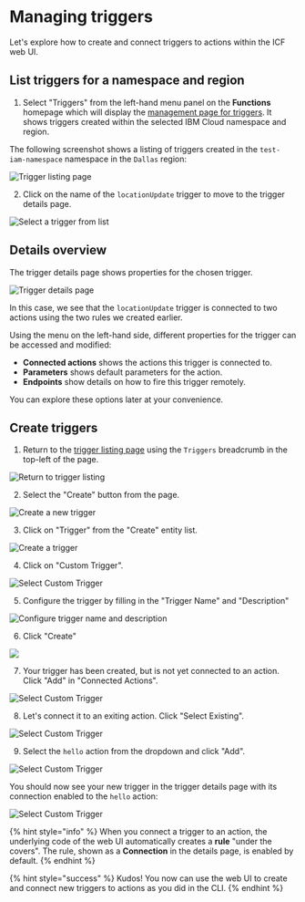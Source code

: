# Managing triggers

Let's explore how to create and connect triggers to actions within the ICF web UI.

## List triggers for a namespace and region

1. Select "Triggers" from the left-hand menu panel on the **Functions** homepage which will display the [management page for triggers](https://cloud.ibm.com/functions/triggers). It shows triggers created within the selected IBM Cloud namespace and region.

The following screenshot shows a listing of triggers created in the `test-iam-namespace` namespace in the `Dallas` region:

![Trigger listing page](images/101-ex5-trigger-list.png)

2. Click on the name of the `locationUpdate` trigger to move to the trigger details page.

![Select a trigger from list](images/101-ex5-trigger-list-select.png)

## Details overview

The trigger details page shows properties for the chosen trigger.

![Trigger details page](images/101-ex5-trigger-details.png)

In this case, we see that the `locationUpdate` trigger is connected to two actions using the two rules we created earlier.

Using the menu on the left-hand side, different properties for the trigger can be accessed and modified:

* **Connected actions**  shows the actions this trigger is connected to.
* **Parameters** shows default parameters for the action.
* **Endpoints** show details on how to fire this trigger remotely.

You can explore these options later at your convenience.

## Create triggers

1. Return to the [trigger listing page](https://cloud.ibm.com/functions/triggers) using the `Triggers` breadcrumb in the top-left of the page.

![Return to trigger listing](images/101-ex5-trigger-breadcrumb.png)

2. Select the "Create" button from the page.

![Create a new trigger](images/101-ex5-trigger-create.png)

3. Click on "Trigger" from the "Create" entity list.

![Create a trigger](images/101-ex5-entity-create-trigger.png)

4. Click on "Custom Trigger".

![Select Custom Trigger](images/101-ex5-trigger-create-type.png)

5. Configure the trigger by filling in the  "Trigger Name" and "Description"

![Configure trigger name and description](images/101-ex5-trigger-create-configure-name.png)

6. Click "Create"

![](images/101-ex5-trigger-create-configure-create.png)

7. Your trigger has been created, but is not yet connected to an action. Click "Add" in "Connected Actions".

![Select Custom Trigger](images/101-ex5-trigger-connect-action-add.png)

8. Let's connect it to an exiting action. Click "Select Existing".

![Select Custom Trigger](images/101-ex5-trigger-connect-action-add-select.png)

9. Select the `hello` action from the dropdown and click "Add".

![Select Custom Trigger](images/101-ex5-trigger-connect-action-existing-add.png)

You should now see your new trigger in the trigger details page with its connection enabled to the `hello` action:

![Select Custom Trigger](images/101-ex5-trigger-connect-action-complete.png)

{% hint style="info" %}
When you connect a trigger to an action, the underlying code of the web UI automatically creates a **rule** "under the covers". The rule, shown as a **Connection** in the details page, is enabled by default.
{% endhint %}

{% hint style="success" %}
Kudos! You now can use the web UI to create and connect new triggers to actions as you did in the CLI.
{% endhint %}
